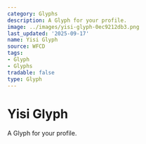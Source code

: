 ```yaml
---
category: Glyphs
description: A Glyph for your profile.
image: ../images/yisi-glyph-0ec9212db3.png
last_updated: '2025-09-17'
name: Yisi Glyph
source: WFCD
tags:
- Glyph
- Glyphs
tradable: false
type: Glyph
---
```


# Yisi Glyph

A Glyph for your profile.

